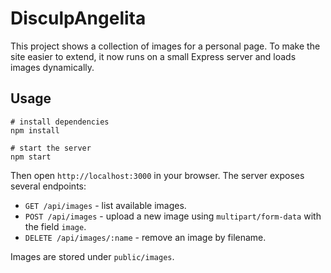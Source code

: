 # DisculpAngelita

This project shows a collection of images for a personal page. To make the site easier to extend, it now runs on a small Express server and loads images dynamically.

## Usage

```
# install dependencies
npm install

# start the server
npm start
```

Then open `http://localhost:3000` in your browser. The server exposes several endpoints:

- `GET /api/images` - list available images.
- `POST /api/images` - upload a new image using `multipart/form-data` with the field `image`.
- `DELETE /api/images/:name` - remove an image by filename.

Images are stored under `public/images`.
